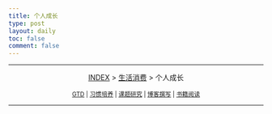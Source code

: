 ```yaml
---
title: 个人成长
type: post
layout: daily
toc: false
comment: false
---
```

---
<span><center>[INDEX](/gknows/index) > [生活消费](/gknows/生活消费) > 个人成长</center></span>

<small><center>[GTD](/gknows/gtd) | [习惯培养](/gknows/习惯培养) | [课题研究](/gknows/课题研究) | [博客撰写](/gknows/博客撰写) | [书籍阅读](/gknows/书籍阅读)</center></small>

---
